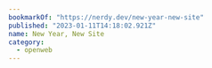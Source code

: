```yaml
---
bookmarkOf: "https://nerdy.dev/new-year-new-site"
published: "2023-01-11T14:18:02.921Z"
name: New Year, New Site
category:
  - openweb
---
```

